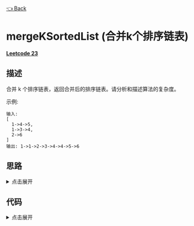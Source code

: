 [👈 Back](https://github.com/luvsunlight/algorithm/tree/master/%E9%93%BE%E8%A1%A8)

# mergeKSortedList (合并k个排序链表)

[**Leetcode 23**](https://leetcode-cn.com/problems/merge-k-sorted-lists/)

## 描述

合并 k 个排序链表，返回合并后的排序链表。请分析和描述算法的复杂度。

示例:

```
输入:
[
  1->4->5,
  1->3->4,
  2->6
]
输出: 1->1->2->3->4->4->5->6
```

## 思路

<details>
<summary>点击展开</summary>
这个题当然可以暴力解，我们直接对k个链表两两合并，甚至使用分治的思路都可以，但是这么做始终效率非常低，那么有没有更适合的合并多个小文件是堆最典型的应用

我们首先拿每个链表的第一个元素建一个大小为k的小顶堆，然后拿出堆的最小元素放入新链表，并且从拿出来的那个链表中取下一个元素，如此循环直至所有链表偶读没有元素可以取
</details>

## 代码

<details>
<summary>点击展开</summary>

```
/**
 * Definition for singly-linked list.
 * function ListNode(val) {
 *     this.val = val;
 *     this.next = null;
 * }
 */
/**
 * @param {ListNode[]} lists
 * @return {ListNode}
 */
class Heap {
	constructor(arr) {
		this.heap = [0, ...arr]
		this.operator = "<"
	}
	setHeap() {
		for (let i = Math.floor((this.heap.length - 1) / 2); i > 0; i--) {
			this.heaper(i)
		}
	}
	operate(a, b) {
		if (this.operator === "<") return a < b
		if (this.operator === ">") return a > b
	}
	heaper(i) {
		while (this.heap[2 * i]) {
			let [center, left, right] = [
				this.heap[i],
				this.heap[2 * i],
				this.heap[2 * i + 1]
			]
			if (left && this.operate(left, center)) {
				if (right && this.operate(right, left)) {
					let temp = this.heap[i]
					this.heap[i] = this.heap[2 * i + 1]
					this.heap[2 * i + 1] = temp
					i = 2 * i + 1
				} else {
					let temp = this.heap[i]
					this.heap[i] = this.heap[2 * i]
					this.heap[2 * i] = temp
					i = 2 * i
				}
			} else if (right && this.operate(right, center)) {
				let temp = this.heap[i]
				this.heap[i] = this.heap[2 * i + 1]
				this.heap[2 * i + 1] = temp
				i = 2 * i + 1
			} else {
				break
			}
		}
	}
	add(n) {
		if (n) this.heap.push(n)
		let i = this.heap.length - 1
		while (i > 1) {
			let parent = Math.floor(i / 2)
			if (this.operate(this.heap[i], this.heap[parent])) {
				let temp = this.heap[i]
				this.heap[i] = this.heap[parent]
				this.heap[parent] = temp
				i = parent
			} else {
				break
			}
		}
	}
	delete() {
		if (this.heap.length > 2) {
			this.heap[1] = this.heap.pop()
			this.heaper(1)
		} else {
			this.heap.pop()
		}
	}
}
var mergeKLists = function(lists) {
	if (lists.length === 0) return []
	let [res, node] = [null, null]
	let heap = new Heap([])
	lists.map(list => {
		if (list) heap.add(list.val)
	})
	if (heap.heap.length === 1) return []
	while (true) {
		let min = heap.heap[1]
		heap.delete()
		if (heap.heap.length === 0) break
		if (res) {
			node.next = { val: min, next: null }
			node = node.next
		} else {
			res = { val: min, next: null }
			node = res
		}
		for (let i = 0; i < lists.length; i++) {
			if (lists[i] && lists[i].val === min) {
				if (lists[i].next) {
					heap.add(lists[i].next.val)
					lists[i] = lists[i].next
				}
				break
			}
		}
	}
	return res
}
```

</details>
